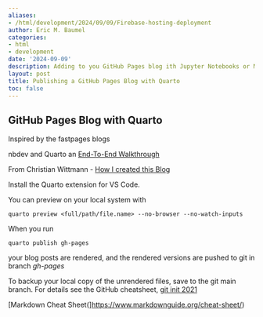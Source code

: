 ```yaml
---
aliases:
- /html/development/2024/09/09/Firebase-hosting-deployment
author: Eric M. Baumel
categories:
- html
- development
date: '2024-09-09'
description: Adding to you GitHub Pages blog ith Jupyter Notebooks or Markdown generated HTML *à la* Fastpages using Quarto.
layout: post
title: Publishing a GitHub Pages Blog with Quarto
toc: false
---
```


## GitHub Pages Blog with Quarto


Inspired by the fastpages blogs

nbdev and Quarto an [End-To-End Walkthrough
](https://nbdev.fast.ai/tutorials/tutorial.html#install-nbdev)

From Christian Wittmann  - [How I created this Blog](https://chrwittm.github.io/posts/2022-10-21-how-i-created-this-blog/)


Install the Quarto extension for VS Code.

You can preview on your local system with

`quarto preview <full/path/file.name> --no-browser --no-watch-inputs`

When you run 

`quarto publish gh-pages`

 your blog posts are rendered, and the rendered versions are pushed to git in branch *gh-pages*

To backup your local copy of the unrendered files, save to the git main branch. For details see the GitHub cheatsheet, [git init 2021]( https://www.ericbaumel.com/posts/2021-01-03-git-init-2021.html)



[Markdown Cheat Sheet(]https://www.markdownguide.org/cheat-sheet/)



